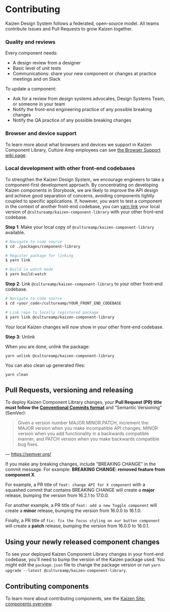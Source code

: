 # Contributing

Kaizen Design System follows a federated, open-source model. All teams contribute Issues and Pull Requests to grow Kaizen together.

### Quality and reviews

Every component needs:

- A design review from a designer
- Basic level of unit tests
- Communications: share your new component or changes at practice meetings and on Slack

To update a component:

- Ask for a review from design systems advocates, Design Systems Team, or someone in your team
- Notify the front-end engineering practice of any possible breaking changes
- Notify the QA practice of any possible breaking changes

### Browser and device support

To learn more about what browsers and devices we support in Kaizen Component Library, Culture Amp employees can see [the Browser Support wiki page](https://cultureamp.atlassian.net/wiki/spaces/Prod/pages/1572948/Browser+Support+and+Stats).

### Local development with other front-end codebases

To strengthen the Kaizen Design System, we encourage engineers to take a component-first development approach. By concentrating on developing Kaizen components in Storybook, we are likely to improve the API design and achieve good separation of concerns, avoiding components tightly coupled to specific applications. If, however, you want to test a component in the context of another front-end codebase, you can [yarn link](https://yarnpkg.com/lang/en/docs/cli/link/) your local version of `@cultureamp/kaizen-component-library` with your other front-end codebase.

**Step 1**: Make your local copy of `@cultureamp/kaizen-component-library` available.

```sh
# Navigate to code source
$ cd ./packages/component-library

# Register package for linking
$ yarn link

# Build in watch mode
$ yarn build:watch
```

**Step 2**: Link `@cultureamp/kaizen-component-library` to your other front-end codebase.

```sh
# Navigate to code source
$ cd <your_code>/cultureamp/YOUR_FRONT_END_CODEBASE

# Link repo to locally registered package
$ yarn link @cultureamp/kaizen-component-library
```

Your local Kaizen changes will now show in your other front-end codebase.

**Step 3**: Unlink

When you are done, unlink the package:

`yarn unlink @cultureamp/kaizen-component-library`

You can also clean up generated files:

`yarn clean`


## Pull Requests, versioning and releasing

To deploy Kaizen Component Library changes, your **Pull Request (PR) title must follow the [Conventional Commits format](https://www.conventionalcommits.org/en/v1.0.0-beta.2/)** and “Semantic Versioning” (SemVer):

> Given a version number MAJOR.MINOR.PATCH, increment the:
    MAJOR version when you make incompatible API changes,
    MINOR version when you add functionality in a backwards compatible manner, and
    PATCH version when you make backwards compatible bug fixes.

— <https://semver.org/>

If you make any breaking changes, include "BREAKING CHANGE" in the commit message. For example: **BREAKING CHANGE: removed feature from component X**.

For example, a PR title of `feat: change API for X component` with a squashed commit that contains BREAKING CHANGE will create a **major** release, bumping the version from 16.2.1 to 17.0.0.

For another example, a PR title of `feat: add a new Toggle component` will create a **minor** release, bumping the version from 16.0.0 to 16.1.0.

Finally, a PR title of `fix: fix the focus styling on our button component` will create a **patch** release, bumping the version from 16.0.0 to 16.0.1.

## Using your newly released component changes

To see your deployed Kaizen Component Library changes in your front-end codebase, you'll need to bump the version of the Kaizen package used. You might edit the `package.json` file to change the package version or run `yarn upgrade --latest @cultureamp/kaizen-component-library`.

## Contributing components

To learn more about contributing components, see the [Kaizen Site: components overview](https://cultureamp.design/components/overview).

